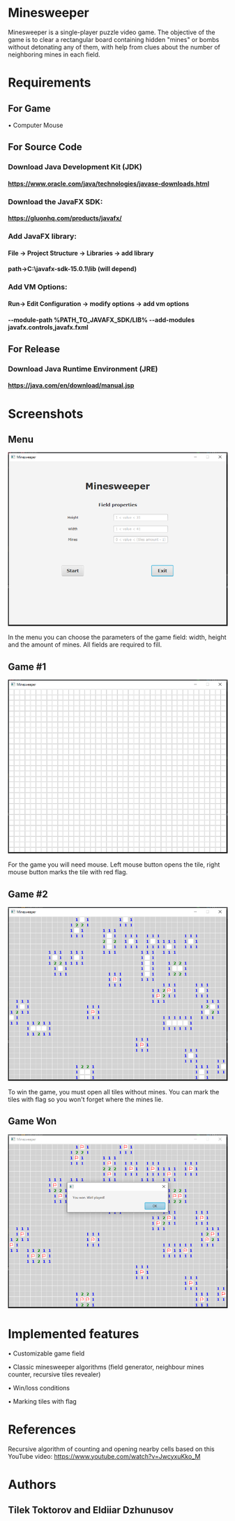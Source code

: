 # Minesweeper

Minesweeper is a single-player puzzle video game. The objective of the game is to clear a rectangular board containing hidden "mines" or bombs without detonating any of them, with help from clues about the number of neighboring mines in each field.


# Requirements

## For Game
• Computer Mouse
## For Source Code
### Download Java Development Kit (JDK)
#### https://www.oracle.com/java/technologies/javase-downloads.html

### Download the JavaFX SDK:
#### https://gluonhq.com/products/javafx/

### Add JavaFX library:

#### File -> Project Structure -> Libraries -> add library 
#### path->C:\javafx-sdk-15.0.1\lib (will depend)

### Add VM Options:
#### Run-> Edit Configuration -> modify options -> add vm options
#### --module-path %PATH_TO_JAVAFX_SDK/LIB% --add-modules javafx.controls,javafx.fxml 


## For Release

### Download Java Runtime Environment (JRE)
#### https://java.com/en/download/manual.jsp

# Screenshots

## Menu
![](screenshots/shot1.PNG)
 
In the menu you can choose the parameters of the game field: width, height and the amount of mines. All fields are required to fill.
## Game #1
![](screenshots/shot2.PNG)
 
For the game you will need mouse. Left mouse button opens the tile, right mouse button marks the tile with red flag.
## Game #2
![](screenshots/shot3.PNG)
 
To win the game, you must open all tiles without mines. You can mark the tiles with flag so you won't forget where the mines lie.
## Game Won
![](screenshots/shot4.PNG)

# Implemented features
• Customizable game field
 
• Classic minesweeper algorithms (field generator, neighbour mines counter, recursive tiles revealer)
 
• Win/loss conditions
 
• Marking tiles with flag

# References
Recursive algorithm of counting and opening nearby cells based on this YouTube video: https://www.youtube.com/watch?v=JwcyxuKko_M

# Authors
## Tilek Toktorov and Eldiiar Dzhunusov
 

 

